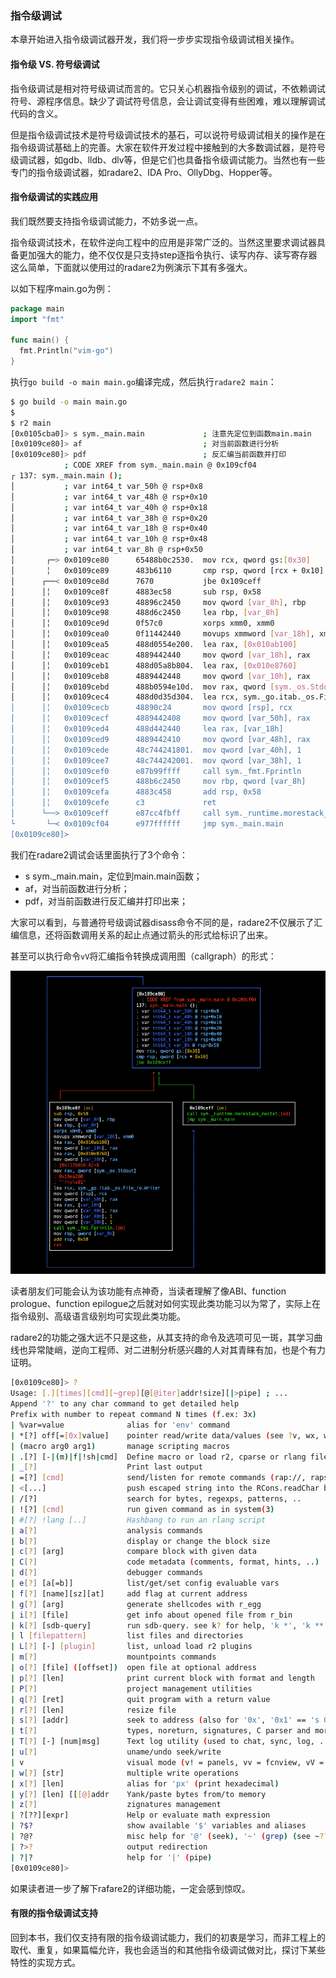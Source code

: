 ### 指令级调试

本章开始进入指令级调试器开发，我们将一步步实现指令级调试相关操作。

#### 指令级 VS. 符号级调试

指令级调试是相对符号级调试而言的。它只关心机器指令级别的调试，不依赖调试符号、源程序信息。缺少了调试符号信息，会让调试变得有些困难，难以理解调试代码的含义。

但是指令级调试技术是符号级调试技术的基石，可以说符号级调试相关的操作是在指令级调试基础上的完善。大家在软件开发过程中接触到的大多数调试器，是符号级调试器，如gdb、lldb、dlv等，但是它们也具备指令级调试能力。当然也有一些专门的指令级调试器，如radare2、IDA Pro、OllyDbg、Hopper等。

#### 指令级调试的实践应用

我们既然要支持指令级调试能力，不妨多说一点。

指令级调试技术，在软件逆向工程中的应用是非常广泛的。当然这里要求调试器具备更加强大的能力，绝不仅仅是只支持step逐指令执行、读写内存、读写寄存器这么简单，下面就以使用过的radare2为例演示下其有多强大。

以如下程序main.go为例：

```go
package main
import "fmt"

func main() {
  fmt.Println("vim-go")
}
```

执行`go build -o main main.go`编译完成，然后执行`radare2 main`：

```bash
$ go build -o main main.go
$ 
$ r2 main
[0x0105cba0]> s sym._main.main             ; 注意先定位到函数main.main
[0x0109ce80]> af                           ; 对当前函数进行分析
[0x0109ce80]> pdf                          ; 反汇编当前函数并打印
            ; CODE XREF from sym._main.main @ 0x109cf04
┌ 137: sym._main.main ();
│           ; var int64_t var_50h @ rsp+0x8
│           ; var int64_t var_48h @ rsp+0x10
│           ; var int64_t var_40h @ rsp+0x18
│           ; var int64_t var_38h @ rsp+0x20
│           ; var int64_t var_18h @ rsp+0x40
│           ; var int64_t var_10h @ rsp+0x48
│           ; var int64_t var_8h @ rsp+0x50
│       ┌─> 0x0109ce80      65488b0c2530.  mov rcx, qword gs:[0x30]
│       ╎   0x0109ce89      483b6110       cmp rsp, qword [rcx + 0x10]
│      ┌──< 0x0109ce8d      7670           jbe 0x109ceff
│      │╎   0x0109ce8f      4883ec58       sub rsp, 0x58
│      │╎   0x0109ce93      48896c2450     mov qword [var_8h], rbp
│      │╎   0x0109ce98      488d6c2450     lea rbp, [var_8h]
│      │╎   0x0109ce9d      0f57c0         xorps xmm0, xmm0
│      │╎   0x0109cea0      0f11442440     movups xmmword [var_18h], xmm0
│      │╎   0x0109cea5      488d0554e200.  lea rax, [0x010ab100]
│      │╎   0x0109ceac      4889442440     mov qword [var_18h], rax
│      │╎   0x0109ceb1      488d05a8b804.  lea rax, [0x010e8760]
│      │╎   0x0109ceb8      4889442448     mov qword [var_10h], rax
│      │╎   0x0109cebd      488b0594e10d.  mov rax, qword [sym._os.Stdout] ; [0x117b058:8]=0
│      │╎   0x0109cec4      488d0d35d304.  lea rcx, sym._go.itab._os.File_io.Writer ; 0x10ea200 ; "`>\v\x01"
│      │╎   0x0109cecb      48890c24       mov qword [rsp], rcx
│      │╎   0x0109cecf      4889442408     mov qword [var_50h], rax
│      │╎   0x0109ced4      488d442440     lea rax, [var_18h]
│      │╎   0x0109ced9      4889442410     mov qword [var_48h], rax
│      │╎   0x0109cede      48c744241801.  mov qword [var_40h], 1
│      │╎   0x0109cee7      48c744242001.  mov qword [var_38h], 1
│      │╎   0x0109cef0      e87b99ffff     call sym._fmt.Fprintln
│      │╎   0x0109cef5      488b6c2450     mov rbp, qword [var_8h]
│      │╎   0x0109cefa      4883c458       add rsp, 0x58
│      │╎   0x0109cefe      c3             ret
│      └──> 0x0109ceff      e87cc4fbff     call sym._runtime.morestack_noctxt
└       └─< 0x0109cf04      e977ffffff     jmp sym._main.main
[0x0109ce80]> 
```

我们在radare2调试会话里面执行了3个命令：

-   s sym._main.main，定位到main.main函数；
-   af，对当前函数进行分析；
-   pdf，对当前函数进行反汇编并打印出来；

大家可以看到，与普通符号级调试器disass命令不同的是，radare2不仅展示了汇编信息，还将函数调用关系的起止点通过箭头的形式给标识了出来。

甚至可以执行命令`vV`将汇编指令转换成调用图（callgraph）的形式：

![radare2 callgraph](assets/radare2-callgraph.png)

读者朋友们可能会认为该功能有点神奇，当读者理解了像ABI、function prologue、function epilogue之后就对如何实现此类功能习以为常了，实际上在指令级别、高级语言级别均可实现此类功能。

radare2的功能之强大远不只是这些，从其支持的命令及选项可见一斑，其学习曲线也异常陡峭，逆向工程师、对二进制分析感兴趣的人对其青睐有加，也是个有力证明。

```bash
[0x0109ce80]> ?
Usage: [.][times][cmd][~grep][@[@iter]addr!size][|>pipe] ; ...   
Append '?' to any char command to get detailed help
Prefix with number to repeat command N times (f.ex: 3x)
| %var=value              alias for 'env' command
| *[?] off[=[0x]value]    pointer read/write data/values (see ?v, wx, wv)
| (macro arg0 arg1)       manage scripting macros
| .[?] [-|(m)|f|!sh|cmd]  Define macro or load r2, cparse or rlang file
| _[?]                    Print last output
| =[?] [cmd]              send/listen for remote commands (rap://, raps://, udp://, http://, <fd>)
| <[...]                  push escaped string into the RCons.readChar buffer
| /[?]                    search for bytes, regexps, patterns, ..
| ![?] [cmd]              run given command as in system(3)
| #[?] !lang [..]         Hashbang to run an rlang script
| a[?]                    analysis commands
| b[?]                    display or change the block size
| c[?] [arg]              compare block with given data
| C[?]                    code metadata (comments, format, hints, ..)
| d[?]                    debugger commands
| e[?] [a[=b]]            list/get/set config evaluable vars
| f[?] [name][sz][at]     add flag at current address
| g[?] [arg]              generate shellcodes with r_egg
| i[?] [file]             get info about opened file from r_bin
| k[?] [sdb-query]        run sdb-query. see k? for help, 'k *', 'k **' ...
| l [filepattern]         list files and directories
| L[?] [-] [plugin]       list, unload load r2 plugins
| m[?]                    mountpoints commands
| o[?] [file] ([offset])  open file at optional address
| p[?] [len]              print current block with format and length
| P[?]                    project management utilities
| q[?] [ret]              quit program with a return value
| r[?] [len]              resize file
| s[?] [addr]             seek to address (also for '0x', '0x1' == 's 0x1')
| t[?]                    types, noreturn, signatures, C parser and more
| T[?] [-] [num|msg]      Text log utility (used to chat, sync, log, ...)
| u[?]                    uname/undo seek/write
| v                       visual mode (v! = panels, vv = fcnview, vV = fcngraph, vVV = callgraph)
| w[?] [str]              multiple write operations
| x[?] [len]              alias for 'px' (print hexadecimal)
| y[?] [len] [[[@]addr    Yank/paste bytes from/to memory
| z[?]                    zignatures management
| ?[??][expr]             Help or evaluate math expression
| ?$?                     show available '$' variables and aliases
| ?@?                     misc help for '@' (seek), '~' (grep) (see ~??)
| ?>?                     output redirection
| ?|?                     help for '|' (pipe)
[0x0109ce80]> 
```

如果读者进一步了解下rafare2的详细功能，一定会感到惊叹。

#### 有限的指令级调试支持

回到本书，我们仅支持有限的指令级调试能力，我们的初衷是学习，而非工程上的取代、重复，如果篇幅允许，我也会适当的和其他指令级调试做对比，探讨下某些特性的实现方式。